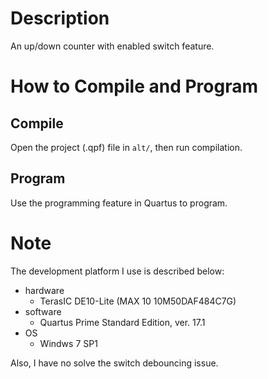 # Description
An up/down counter with enabled switch feature.

# How to Compile and Program
## Compile
Open the project (.qpf) file in ```alt/```, then run compilation.

## Program
Use the programming feature in Quartus to program.

# Note
The development platform I use is described below:
* hardware
	* TerasIC DE10-Lite (MAX 10 10M50DAF484C7G)
* software
	* Quartus Prime Standard Edition, ver. 17.1
* OS
	* Windws 7 SP1
	
Also, I have no solve the switch debouncing issue.
